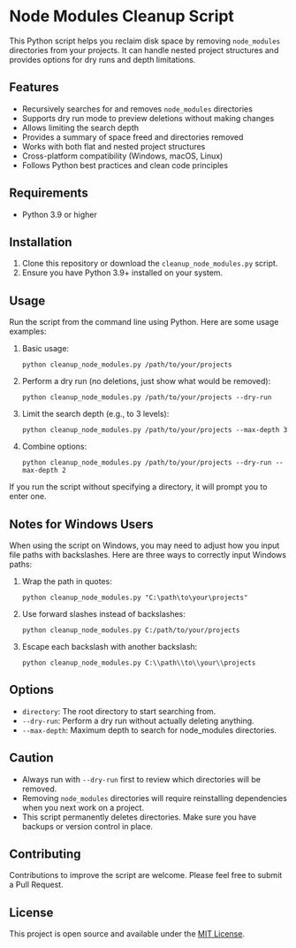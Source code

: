 # Node Modules Cleanup Script

This Python script helps you reclaim disk space by removing `node_modules` directories from your projects. It can handle nested project structures and provides options for dry runs and depth limitations.

## Features

- Recursively searches for and removes `node_modules` directories
- Supports dry run mode to preview deletions without making changes
- Allows limiting the search depth
- Provides a summary of space freed and directories removed
- Works with both flat and nested project structures
- Cross-platform compatibility (Windows, macOS, Linux)
- Follows Python best practices and clean code principles

## Requirements

- Python 3.9 or higher

## Installation

1. Clone this repository or download the `cleanup_node_modules.py` script.
2. Ensure you have Python 3.9+ installed on your system.

## Usage

Run the script from the command line using Python. Here are some usage examples:

1. Basic usage:
   ```
   python cleanup_node_modules.py /path/to/your/projects
   ```

2. Perform a dry run (no deletions, just show what would be removed):
   ```
   python cleanup_node_modules.py /path/to/your/projects --dry-run
   ```

3. Limit the search depth (e.g., to 3 levels):
   ```
   python cleanup_node_modules.py /path/to/your/projects --max-depth 3
   ```

4. Combine options:
   ```
   python cleanup_node_modules.py /path/to/your/projects --dry-run --max-depth 2
   ```

If you run the script without specifying a directory, it will prompt you to enter one.

## Notes for Windows Users

When using the script on Windows, you may need to adjust how you input file paths with backslashes. Here are three ways to correctly input Windows paths:

1. Wrap the path in quotes:
   ```
   python cleanup_node_modules.py "C:\path\to\your\projects"
   ```

2. Use forward slashes instead of backslashes:
   ```
   python cleanup_node_modules.py C:/path/to/your/projects
   ```

3. Escape each backslash with another backslash:
   ```
   python cleanup_node_modules.py C:\\path\\to\\your\\projects
   ```

## Options

- `directory`: The root directory to start searching from.
- `--dry-run`: Perform a dry run without actually deleting anything.
- `--max-depth`: Maximum depth to search for node_modules directories.

## Caution

- Always run with `--dry-run` first to review which directories will be removed.
- Removing `node_modules` directories will require reinstalling dependencies when you next work on a project.
- This script permanently deletes directories. Make sure you have backups or version control in place.

## Contributing

Contributions to improve the script are welcome. Please feel free to submit a Pull Request.

## License

This project is open source and available under the [MIT License](LICENSE).